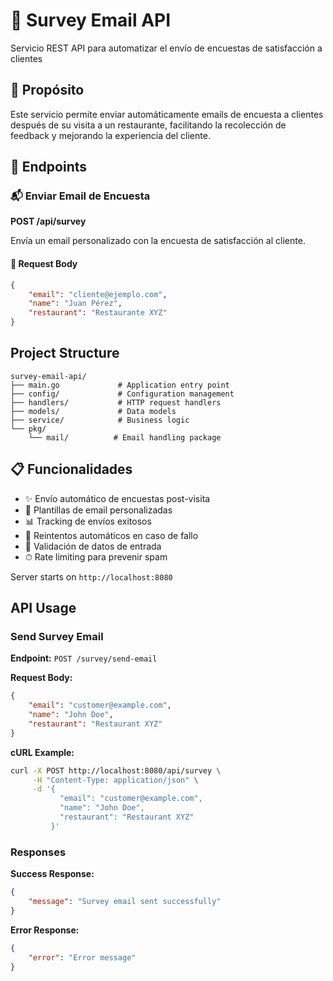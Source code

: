 # 📨 Survey Email API

Servicio REST API para automatizar el envío de encuestas de satisfacción a clientes

## 🎯 Propósito
Este servicio permite enviar automáticamente emails de encuesta a clientes después de su visita a un restaurante, facilitando la recolección de feedback y mejorando la experiencia del cliente.

## 🔌 Endpoints

### 📬 Enviar Email de Encuesta

**POST /api/survey**

Envía un email personalizado con la encuesta de satisfacción al cliente.

#### 📝 Request Body

```json
{
    "email": "cliente@ejemplo.com",    
    "name": "Juan Pérez",              
    "restaurant": "Restaurante XYZ"    
}
```

## Project Structure

```
survey-email-api/
├── main.go             # Application entry point
├── config/             # Configuration management
├── handlers/           # HTTP request handlers
├── models/             # Data models
├── service/            # Business logic
└── pkg/
    └── mail/          # Email handling package
```
## 📋 Funcionalidades

- ✨ Envío automático de encuestas post-visita
- 🎨 Plantillas de email personalizadas
- 📊 Tracking de envíos exitosos
- 🔄 Reintentos automáticos en caso de fallo
- 🚫 Validación de datos de entrada
- ⏱ Rate limiting para prevenir spam


Server starts on `http://localhost:8080`

## API Usage

### Send Survey Email

**Endpoint:** `POST /survey/send-email`

**Request Body:**
```json
{
    "email": "customer@example.com",
    "name": "John Doe",
    "restaurant": "Restaurant XYZ"
}
```

**cURL Example:**
```bash
curl -X POST http://localhost:8080/api/survey \
     -H "Content-Type: application/json" \
     -d '{
           "email": "customer@example.com",
           "name": "John Doe",
           "restaurant": "Restaurant XYZ"
         }'
```

### Responses

**Success Response:**
```json
{
    "message": "Survey email sent successfully"
}
```

**Error Response:**
```json
{
    "error": "Error message"
}
```
